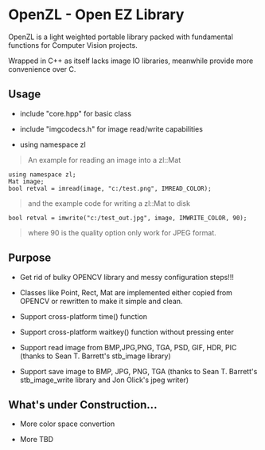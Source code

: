OpenZL - Open EZ Library
====================================

OpenZL is a light weighted portable library packed with fundamental functions for Computer Vision projects.

Wrapped in C++ as itself lacks image IO libraries, meanwhile provide more convenience over C.

## Usage
* include "core.hpp" for basic class

* include "imgcodecs.h" for image read/write capabilities

* using namespace zl



> An example for reading an image into a zl::Mat

```
using namespace zl;
Mat image;
bool retval = imread(image, "c:/test.png", IMREAD_COLOR);
 ```
 > and the example code for writing a zl::Mat to disk
 
 ```
 bool retval = imwrite("c:/test_out.jpg", image, IMWRITE_COLOR, 90);
 ```
 > where 90 is the quality option only work for JPEG format.
 




## Purpose

+ Get rid of bulky OPENCV library and messy configuration steps!!!

+ Classes like Point, Rect, Mat are implemented either copied from OPENCV or rewritten to make it simple and clean.

+ Support cross-platform time() function

+ Support cross-platform waitkey() function without pressing enter

+ Support read image from BMP,JPG,PNG, TGA, PSD, GIF, HDR, PIC (thanks to Sean T. Barrett's stb_image library)

+ Support save image to BMP, JPG, PNG, TGA (thanks to Sean T. Barrett's stb_image_write library and Jon Olick's jpeg writer)

## What's under Construction...
+ More color space convertion

+ More TBD